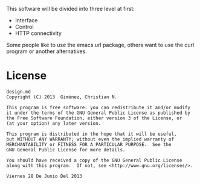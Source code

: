 This software will be divided into three level at first:

* Interface
* Control
* HTTP connectivity

Some people like to use the emacs url package, others want to use the curl program or another alternatives.

# License

    design.md
    Copyright (C) 2013  Giménez, Christian N.

    This program is free software: you can redistribute it and/or modify
    it under the terms of the GNU General Public License as published by
    the Free Software Foundation, either version 3 of the License, or
    (at your option) any later version.

    This program is distributed in the hope that it will be useful,
    but WITHOUT ANY WARRANTY; without even the implied warranty of
    MERCHANTABILITY or FITNESS FOR A PARTICULAR PURPOSE.  See the
    GNU General Public License for more details.

    You should have received a copy of the GNU General Public License
    along with this program.  If not, see <http://www.gnu.org/licenses/>.

    Viernes 28 De Junio Del 2013

